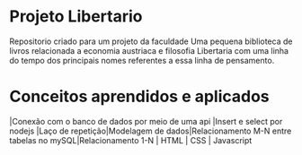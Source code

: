 # Projeto Libertario
Repositorio criado para um projeto da faculdade Uma pequena biblioteca   de livros relacionada a economia austriaca e filosofia Libertaria
com uma linha do tempo dos principais nomes referentes a essa linha de pensamento.

# Conceitos aprendidos e aplicados
|Conexão com o banco de dados por meio de uma api |Insert e select por nodejs |Laço de repetição|Modelagem de dados|Relacionamento M-N entre tabelas no mySQL|Relacionamento 1-N | HTML | CSS | Javascript
